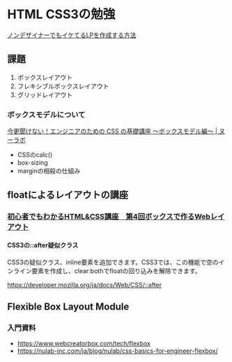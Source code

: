# HTML CSS3の勉強

[ノンデザイナーでもイケてるLPを作成する方法](https://qiita.com/teradonburi/items/412f65147525ff34dbbd)

## 課題
1. ボックスレイアウト
2. フレキシブルボックスレイアウト
3. グリッドレイアウト

### ボックスモデルについて
[今更聞けない！エンジニアのための CSS の基礎講座 〜ボックスモデル編〜 | ヌーラボ](https://nulab-inc.com/ja/blog/nulab/css-basics-for-engineer-boxmodel/)

- CSSのcalc()
- box-sizing
- marginの相殺の仕組み

## floatによるレイアウトの講座

### [初心者でもわかるHTML&CSS講座　第4回ボックスで作るWebレイアウト](http://inomacreate.com/htmlcss_lesson4/)

#### CSS3の::after疑似クラス
CSS3の疑似クラス、inline要素を追加できます。CSS3では、この機能で空のインライン要素を作成し、clear:bothでfloatの回り込みを解除できます。

https://developer.mozilla.org/ja/docs/Web/CSS/::after

## Flexible Box Layout Module

### 入門資料
- https://www.webcreatorbox.com/tech/flexbox
- https://nulab-inc.com/ja/blog/nulab/css-basics-for-engineer-flexbox/